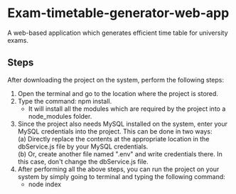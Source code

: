 # Exam-timetable-generator-web-app

A web-based application which generates efficient time table for university exams.


## Steps
After downloading the project on the system, perform the following steps:
1. Open the terminal and go to the location where the project is stored.
2. Type the command: npm install.
    - It will install all the modules which are required by the project into a node_modules folder.
3. Since the project also needs MySQL installed on the system, enter your MySQL credentials into the project.
   This can be done in two ways:  
   (a) Directly replace the contents at the appropriate location in the dbService.js file by your MySQL credentials.  
   (b) Or, create another file named ".env" and write credentials there. In this case, don't change the dbService.js file.
4. After performing all the above steps, you can run the project on your system by simply going to terminal and typing the following command:
    + node index

